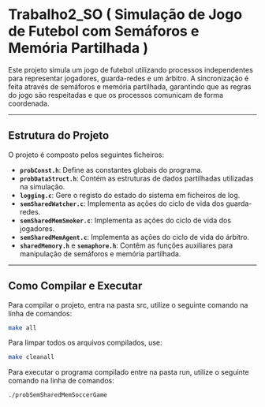 

# Trabalho2_SO ( Simulação de Jogo de Futebol com Semáforos e Memória Partilhada )

Este projeto simula um jogo de futebol utilizando processos independentes para representar jogadores, guarda-redes e um árbitro. A sincronização é feita através de semáforos e memória partilhada, garantindo que as regras do jogo são respeitadas e que os processos comunicam de forma coordenada.

---

## Estrutura do Projeto

O projeto é composto pelos seguintes ficheiros:

- **`probConst.h`**: Define as constantes globais do programa.
- **`probDataStruct.h`**: Contém as estruturas de dados partilhadas utilizadas na simulação.
- **`logging.c`**: Gere o registo do estado do sistema em ficheiros de log.
- **`semSharedWatcher.c`**: Implementa as ações do ciclo de vida dos guarda-redes.
- **`semSharedMemSmoker.c`**: Implementa as ações do ciclo de vida dos jogadores.
- **`semSharedMemAgent.c`**: Implementa as ações do ciclo de vida do árbitro.
- **`sharedMemory.h`** e **`semaphore.h`**: Contêm as funções auxiliares para manipulação de semáforos e memória partilhada.

---

## Como Compilar e Executar

Para compilar o projeto, entra na pasta src, utilize o seguinte comando na linha de comandos:

```bash
make all
```
Para limpar todos os arquivos compilados, use:
```bash
make cleanall
```

Para executar o programa compilado entre na pasta run, utilize o seguinte comando na linha de comandos:
```bash
./probSemSharedMemSoccerGame 
```
